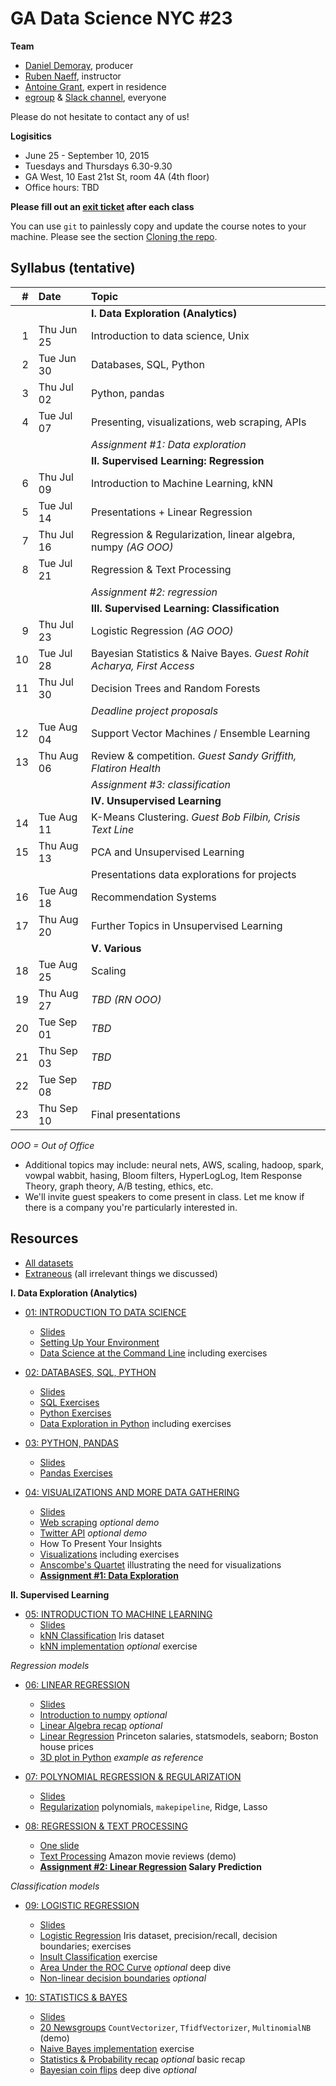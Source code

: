 # GA Data Science NYC #23

**Team**
- [Daniel Demoray](mailto:ddemoray@ga.co), producer
- [Ruben Naeff](mailto:rubennaeff@gmail.com), instructor
- [Antoine Grant](mailto:antoinejgrant@gmail.com), expert in residence
- [egroup](mailto:dat-nyc-23@ga-groups.com) & [Slack channel](https://ganyceveningcourses.slack.com/messages/data-science-23/), everyone

Please do not hesitate to contact any of us!

**Logisitics**
- June 25 - September 10, 2015
- Tuesdays and Thursdays 6.30-9.30
- GA West, 10 East 21st St, room 4A (4th floor)
- Office hours: TBD

**Please fill out an
[exit ticket](https://docs.google.com/forms/d/1-3HioTz5qPSaqvDvUw1xXSQjGsgD9OVMtVaVWhPjgcg/viewform)
after each class**


You can use `git` to painlessly copy and update the course notes to your machine. Please see the section [Cloning the repo](./1_intro_to_data_science/setup.md#cloning-the-repo).


## Syllabus (tentative)

|  # | Date       | Topic                                                                  |
|---:|:-----------|:-----------------------------------------------------------------------|
|    |            | **I. Data Exploration (Analytics)**                                    |
|  1 | Thu Jun 25 | Introduction to data science, Unix                                     |
|  2 | Tue Jun 30 | Databases, SQL, Python                                                 |
|  3 | Thu Jul 02 | Python, pandas                                                         |
|  4 | Tue Jul 07 | Presenting, visualizations, web scraping, APIs                         |
|    |            | _Assignment #1: Data exploration_                                      |
|    |            | **II. Supervised Learning: Regression**                                |
|  6 | Thu Jul 09 | Introduction to Machine Learning, kNN                                  |
|  5 | Tue Jul 14 | Presentations + Linear Regression                                      |
|  7 | Thu Jul 16 | Regression & Regularization, linear algebra, numpy _(AG OOO)_          |
|  8 | Tue Jul 21 | Regression & Text Processing                                           |
|    |            | _Assignment #2: regression_                                            |
|    |            | **III. Supervised Learning: Classification**                           |
|  9 | Thu Jul 23 | Logistic Regression _(AG OOO)_                                         |
| 10 | Tue Jul 28 | Bayesian Statistics & Naive Bayes. _Guest Rohit Acharya, First Access_ |
| 11 | Thu Jul 30 | Decision Trees and Random Forests                                      |
|    |            | _Deadline project proposals_                                           |
| 12 | Tue Aug 04 | Support Vector Machines / Ensemble Learning                            |
| 13 | Thu Aug 06 | Review & competition. _Guest Sandy Griffith, Flatiron Health_          |
|    |            | _Assignment #3: classification_                                        |
|    |            | **IV. Unsupervised Learning**                                          |
| 14 | Tue Aug 11 | K-Means Clustering. _Guest Bob Filbin, Crisis Text Line_               |
| 15 | Thu Aug 13 | PCA and Unsupervised Learning                                          |
|    |            | Presentations data explorations for projects                           |
| 16 | Tue Aug 18 | Recommendation Systems                                                 |
| 17 | Thu Aug 20 | Further Topics in Unsupervised Learning                                |
|    |            | **V. Various**                                                         |
| 18 | Tue Aug 25 | Scaling                                                                |
| 19 | Thu Aug 27 | _TBD_ _(RN OOO)_                                                       |
| 20 | Tue Sep 01 | _TBD_                                                                  |
| 21 | Thu Sep 03 | _TBD_                                                                  |
| 22 | Tue Sep 08 | _TBD_                                                                  |
| 23 | Thu Sep 10 | Final presentations                                                    |
_OOO = Out of Office_

- Additional topics may include: neural nets, AWS, scaling, hadoop, spark, vowpal wabbit, hasing, Bloom filters, HyperLogLog, Item Response Theory, graph theory, A/B testing, ethics, etc.
- We'll invite guest speakers to come present in class. Let me know if there is a company you're particularly interested in.


## Resources

- [All datasets](./data/)
- [Extraneous](./extraneous.md) (all irrelevant things we discussed)


**I. Data Exploration (Analytics)**

- [01: INTRODUCTION TO DATA SCIENCE](./01_intro_to_data_science/)
  - [Slides](./01_intro_to_data_science/gads23_01_intro.pdf)
  - [Setting Up Your Environment](./01_intro_to_data_science/setup.md)
  - [Data Science at the Command Line](./01_intro_to_data_science/unix.md) including exercises

- [02: DATABASES, SQL, PYTHON](./02_sql_python/)
  - [Slides](./02_sql_python/gads23_02_sql_python.pdf)
  - [SQL Exercises](./02_sql_python/databases.md)
  - [Python Exercises](./02_sql_python/intro_to_python.ipynb)
  - [Data Exploration in Python](./02_sql_python/data_exploration_in_python.ipynb) including exercises

- [03: PYTHON, PANDAS](./03_pandas/)
  - [Slides](./03_pandas/gads23_03.pdf)
  - [Pandas Exercises](./03_pandas/intro_to_pandas.ipynb)

- [04: VISUALIZATIONS AND MORE DATA GATHERING](./04_presenting/)
  - [Slides](./04_presenting/gads23_04.pdf)
  - [Web scraping](./04_presenting/web_scraping.ipynb) _optional demo_
  - [Twitter API](./04_presenting/twitter_stream.py) _optional demo_
  - How To Present Your Insights
  - [Visualizations](./04_presenting/visualizations.ipynb) including exercises
  - [Anscombe's Quartet](./04_presenting/anscombe_quartet.ipynb) illustrating the need for visualizations
  - **[Assignment #1: Data Exploration](./04_presenting/assignment_01.md)**

**II. Supervised Learning**

- [05: INTRODUCTION TO MACHINE LEARNING](./05_intro_to_ml/)
  - [Slides](./05_intro_to_ml/gads23_05_intro_to_ml.pdf)
  - [kNN Classification](./05_intro_to_ml/k_nearest_neighbors.ipynb) Iris dataset
  - [kNN implementation](./05_intro_to_ml/knn.py) _optional_ exercise

_Regression models_

- [06: LINEAR REGRESSION](./06_linear_regression/)
  - [Slides](./06_linear_regression/gads23_06_linear_regression.pdf)
  - [Introduction to numpy](./06_linear_regression/intro_to_numpy.ipynb) _optional_
  - [Linear Algebra recap](./06_linear_regression/linear_algebra.ipynb) _optional_
  - [Linear Regression](./06_linear_regression/linear_regression.ipynb) Princeton salaries, statsmodels, seaborn; Boston house prices
  - [3D plot in Python](./06_linear_regression/3d_plot.ipynb) _example as reference_

- [07: POLYNOMIAL REGRESSION & REGULARIZATION](./07_regularization/)
  - [Slides](./07_regularization/gads23_07.pdf)
  - [Regularization](./07_regularization/regularization.ipynb) polynomials, `makepipeline`, Ridge, Lasso

- [08: REGRESSION & TEXT PROCESSING](./08_regression_final/)
  - [One slide](./08_regression_final/gads23_08_regression_final.pdf)
  - [Text Processing](./08_regression_final/text_processing.ipynb) Amazon movie reviews (demo)
  - **[Assignment #2: Linear Regression](./08_regression_final/assignment_02_salary_prediction.ipynb) Salary Prediction**

_Classification models_

- [09: LOGISTIC REGRESSION](./09_logistic_regression/)
  - [Slides](./09_logistic_regression/gads23_09_logistic_regression.pdf)
  - [Logistic Regression](./09_logistic_regression/logistic_regression.ipynb) Iris dataset, precision/recall, decision boundaries; exercises
  - [Insult Classification](./09_logistic_regression/insult_classification.ipynb) exercise
  - [Area Under the ROC Curve](./09_logistic_regression/roc_curve.ipynb) _optional_ deep dive
  - [Non-linear decision boundaries](./09_logistic_regression/non_linear_decision_boundaries.ipynb) _optional_

- [10: STATISTICS & BAYES](./10_bayes/)
  - [Slides](./10_bayes/gads23_10_bayes.pdf)
  - [20 Newsgroups](./10_bayes/20_newsgroups.ipynb) `CountVectorizer`, `TfidfVectorizer`, `MultinomialNB` (demo)
  - [Naive Bayes implementation](./10_bayes/naive_bayes_exercise.py) exercise
  - [Statistics & Probability recap](./10_bayes/intro_to_statistics.ipynb) _optional_ basic recap
  - [Bayesian coin flips](./10_bayes/bayesian_coin_tosses.ipynb) deep dive _optional_


<!--   - [Slides](./10_statistics/gads23_08.pdf)
  - Statstictis & Probability
  - Bayes Theorem
  - Bayes and regression
  - Naive Bayes
 -->


<!-- - [11: DECISION TREES](./11_decision_trees/)
  - [Slides](./11_decision_trees/gads23_09.pdf)
 -->

<!-- - [13: COMPETITION](--some kaggle competition in class w/pizza and beer!--)
 -->

<!-- **III. Unsupervised Learning** -->

